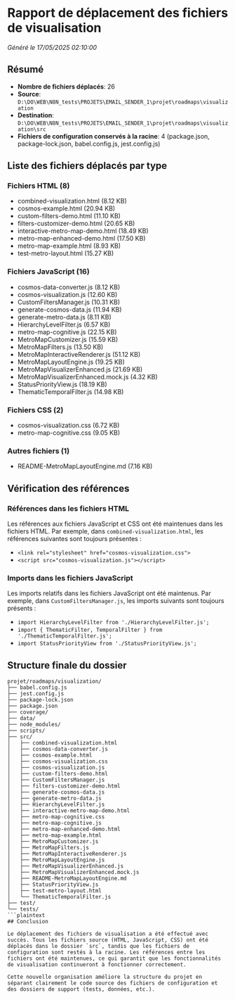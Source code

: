 # Rapport de déplacement des fichiers de visualisation

*Généré le 17/05/2025 02:10:00*

## Résumé

- **Nombre de fichiers déplacés**: 26
- **Source**: `D:\DO\WEB\N8N_tests\PROJETS\EMAIL_SENDER_1\projet\roadmaps\visualization`
- **Destination**: `D:\DO\WEB\N8N_tests\PROJETS\EMAIL_SENDER_1\projet\roadmaps\visualization\src`
- **Fichiers de configuration conservés à la racine**: 4 (package.json, package-lock.json, babel.config.js, jest.config.js)

## Liste des fichiers déplacés par type

### Fichiers HTML (8)

- combined-visualization.html (8.12 KB)
- cosmos-example.html (20.94 KB)
- custom-filters-demo.html (11.10 KB)
- filters-customizer-demo.html (20.65 KB)
- interactive-metro-map-demo.html (18.49 KB)
- metro-map-enhanced-demo.html (17.50 KB)
- metro-map-example.html (8.93 KB)
- test-metro-layout.html (15.27 KB)

### Fichiers JavaScript (16)

- cosmos-data-converter.js (8.12 KB)
- cosmos-visualization.js (12.60 KB)
- CustomFiltersManager.js (10.31 KB)
- generate-cosmos-data.js (11.94 KB)
- generate-metro-data.js (8.11 KB)
- HierarchyLevelFilter.js (6.57 KB)
- metro-map-cognitive.js (22.15 KB)
- MetroMapCustomizer.js (15.59 KB)
- MetroMapFilters.js (13.50 KB)
- MetroMapInteractiveRenderer.js (51.12 KB)
- MetroMapLayoutEngine.js (19.25 KB)
- MetroMapVisualizerEnhanced.js (21.69 KB)
- MetroMapVisualizerEnhanced.mock.js (4.32 KB)
- StatusPriorityView.js (18.19 KB)
- ThematicTemporalFilter.js (14.98 KB)

### Fichiers CSS (2)

- cosmos-visualization.css (6.72 KB)
- metro-map-cognitive.css (9.05 KB)

### Autres fichiers (1)

- README-MetroMapLayoutEngine.md (7.16 KB)

## Vérification des références

### Références dans les fichiers HTML

Les références aux fichiers JavaScript et CSS ont été maintenues dans les fichiers HTML. Par exemple, dans `combined-visualization.html`, les références suivantes sont toujours présentes :
- `<link rel="stylesheet" href="cosmos-visualization.css">`
- `<script src="cosmos-visualization.js"></script>`

### Imports dans les fichiers JavaScript

Les imports relatifs dans les fichiers JavaScript ont été maintenus. Par exemple, dans `CustomFiltersManager.js`, les imports suivants sont toujours présents :
- `import HierarchyLevelFilter from './HierarchyLevelFilter.js';`
- `import { ThematicFilter, TemporalFilter } from './ThematicTemporalFilter.js';`
- `import StatusPriorityView from './StatusPriorityView.js';`

## Structure finale du dossier

```plaintext
projet/roadmaps/visualization/
├── babel.config.js
├── jest.config.js
├── package-lock.json
├── package.json
├── coverage/
├── data/
├── node_modules/
├── scripts/
├── src/
│   ├── combined-visualization.html
│   ├── cosmos-data-converter.js
│   ├── cosmos-example.html
│   ├── cosmos-visualization.css
│   ├── cosmos-visualization.js
│   ├── custom-filters-demo.html
│   ├── CustomFiltersManager.js
│   ├── filters-customizer-demo.html
│   ├── generate-cosmos-data.js
│   ├── generate-metro-data.js
│   ├── HierarchyLevelFilter.js
│   ├── interactive-metro-map-demo.html
│   ├── metro-map-cognitive.css
│   ├── metro-map-cognitive.js
│   ├── metro-map-enhanced-demo.html
│   ├── metro-map-example.html
│   ├── MetroMapCustomizer.js
│   ├── MetroMapFilters.js
│   ├── MetroMapInteractiveRenderer.js
│   ├── MetroMapLayoutEngine.js
│   ├── MetroMapVisualizerEnhanced.js
│   ├── MetroMapVisualizerEnhanced.mock.js
│   ├── README-MetroMapLayoutEngine.md
│   ├── StatusPriorityView.js
│   ├── test-metro-layout.html
│   └── ThematicTemporalFilter.js
├── test/
└── tests/
```plaintext
## Conclusion

Le déplacement des fichiers de visualisation a été effectué avec succès. Tous les fichiers source (HTML, JavaScript, CSS) ont été déplacés dans le dossier `src`, tandis que les fichiers de configuration sont restés à la racine. Les références entre les fichiers ont été maintenues, ce qui garantit que les fonctionnalités de visualisation continueront à fonctionner correctement.

Cette nouvelle organisation améliore la structure du projet en séparant clairement le code source des fichiers de configuration et des dossiers de support (tests, données, etc.).

